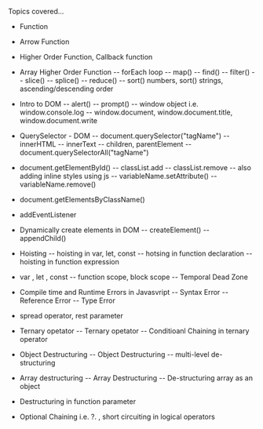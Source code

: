 Topics covered...

- Function

- Arrow Function

- Higher Order Function, Callback function

- Array Higher Order Function
  -- forEach loop
  -- map()
  -- find()
  -- filter()
  -- slice()
  -- splice()
  -- reduce()
  -- sort() numbers, sort() strings, ascending/descending order

- Intro to DOM
  -- alert()
  -- prompt()
  -- window object i.e. window.console.log
  -- window.document, window.document.title, window.document.write

- QuerySelector - DOM
  -- document.querySelector("tagName")
  -- innerHTML
  -- innerText
  -- children, parentElement
  -- document.querySelectorAll("tagName")

- document.getElementById()
  -- classList.add
  -- classList.remove
  -- also adding inline styles using js
  -- variableName.setAttribute()
  -- variableName.remove()

- document.getElementsByClassName()

- addEventListener

- Dynamically create elements in DOM
  -- createElement()
  -- appendChild()

- Hoisting
  -- hoisting in var, let, const
  -- hotsing in function declaration
  -- hoisting in function expression

- var , let , const
  -- function scope, block scope
  -- Temporal Dead Zone

- Compile time and Runtime Errors in Javasvript
  -- Syntax Error
  -- Reference Error
  -- Type Error

- spread operator, rest parameter

- Ternary opetator
  -- Ternary opetator
  -- Conditioanl Chaining in ternary operator

- Object Destructuring
  -- Object Destructuring
  -- multi-level de-structuring

- Array destructuring
  -- Array Destructuring
  -- De-structuring array as an object

- Destructuring in function parameter

- Optional Chaining i.e. ?. , short circuiting in logical operators
